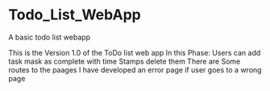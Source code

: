 # Todo_List_WebApp
A basic todo list webapp


This is the Version 1.0 of the ToDo list web app
In this Phase:
  Users can add task
  mask as complete with time Stamps
  delete them
  There are Some routes to the paages
  I have developed an error page if user goes to a wrong page
